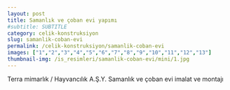 ```yaml
---
layout: post
title: Samanlık ve çoban evi yapımı
#subtitle: SUBTITLE
category: celik-konstruksiyon
slug: samanlik-coban-evi
permalink: /celik-konstruksiyon/samanlik-coban-evi
images: ["1","2","3","4","5","6","7","8","9","10","11","12","13"]
thumbnail-img: /is_resimleri/samanlik-coban-evi/mini/1.jpg
---
```

Terra mimarlık / Hayvancılık A.Ş.Y. Samanlık ve çoban evi imalat ve montajı
